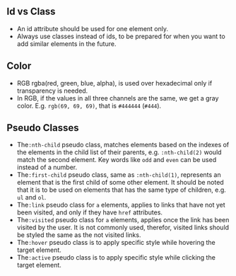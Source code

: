 ## Id vs Class

- An id attribute should be used for one element only.
- Always use classes instead of ids, to be prepared for when you want to add similar elements in the future.

## Color

- RGB rgba(red, green, blue, alpha), is used over hexadecimal only if transparency is needed.
- In RGB, if the values in all three channels are the same, we get a gray color. E.g. `rgb(69, 69, 69)`, that is `#444444` (`#444`).

## Pseudo Classes

- The`:nth-child` pseudo class, matches elements based on the indexes of the elements in the child list of their parents, e.g. `:nth-child(2)` would match the second element. Key words like `odd` and `even` can be used instead of a number.
- The`:first-child` pseudo class, same as `:nth-child(1)`, represents an element that is the first child of some other element. It should be noted that it is to be used on elements that has the same type of children, e.g. `ul` and `ol`.
- The`:link` pseudo class for `a` elements, applies to links that have not yet been visited, and only if they have `href` attributes.
- The`:visited` pseudo class for `a` elements, applies once the link has been visited by the user. It is not commonly used, therefor, visited links should be styled the same as the not visited links.
- The`:hover` pseudo class is to apply specific style while hovering the target element.
- The`:active` pseudo class is to apply specific style while clicking the target element.
